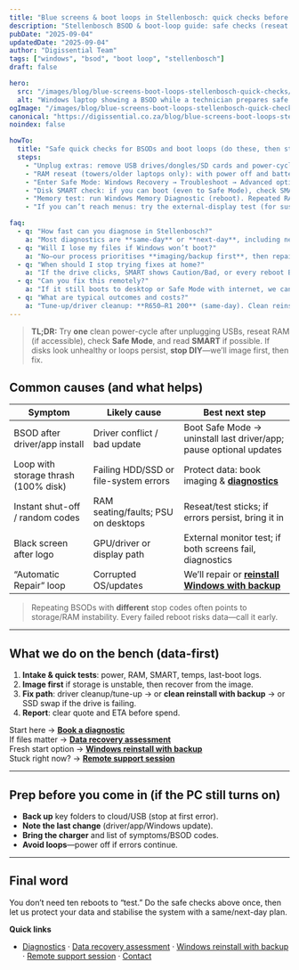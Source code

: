```yaml
---
title: "Blue screens & boot loops in Stellenbosch: quick checks before you bring it in"
description: "Stellenbosch BSOD & boot-loop guide: safe checks (reseat RAM, Safe Mode, SMART), when to stop DIY to protect data, and same/next-day diagnostics."
pubDate: "2025-09-04"
updatedDate: "2025-09-04"
author: "Digissential Team"
tags: ["windows", "bsod", "boot loop", "stellenbosch"]
draft: false

hero:
  src: "/images/blog/blue-screens-boot-loops-stellenbosch-quick-checks/hero.webp"
  alt: "Windows laptop showing a BSOD while a technician prepares safe diagnostics in Stellenbosch"
ogImage: "/images/blog/blue-screens-boot-loops-stellenbosch-quick-checks/og-1200x630.jpg"
canonical: "https://digissential.co.za/blog/blue-screens-boot-loops-stellenbosch-quick-checks/"
noindex: false

howTo:
  title: "Safe quick checks for BSODs and boot loops (do these, then stop)"
  steps:
    - "Unplug extras: remove USB drives/dongles/SD cards and power-cycle once; many loops are caused by a bad peripheral."
    - "RAM reseat (towers/older laptops only): with power off and battery/plug removed, reseat RAM sticks and try a single stick at a time."
    - "Enter Safe Mode: Windows Recovery → Troubleshoot → Advanced options → Startup Settings → Restart → press 4 (Safe Mode). If it boots here, uninstall the last driver/app or Windows update."
    - "Disk SMART check: if you can boot (even to Safe Mode), check SMART/health with a vendor tool. If the disk shows Caution/Bad or clicks, **stop DIY** and book imaging."
    - "Memory test: run Windows Memory Diagnostic (reboot). Repeated RAM errors → stop and bring it in; don’t keep rebooting."
    - "If you can’t reach menus: try the external-display test (for suspected GPU) and one clean power-cycle only. Then book diagnostics to protect data."

faq:
  - q: "How fast can you diagnose in Stellenbosch?"
    a: "Most diagnostics are **same-day** or **next-day**, including near **Die Boord** and **Dalsig**. We’ll text you the plan and ETA after intake."
  - q: "Will I lose my files if Windows won’t boot?"
    a: "No—our process prioritises **imaging/backup first**, then repair or reinstall. We only proceed once you approve the plan."
  - q: "When should I stop trying fixes at home?"
    a: "If the drive clicks, SMART shows Caution/Bad, or every reboot BSODs with new codes—**stop**. Continued power-cycling can make recovery harder."
  - q: "Can you fix this remotely?"
    a: "If it still boots to desktop or Safe Mode with internet, we can stabilise remotely. Persistent boot loops or failing disks need in-shop care."
  - q: "What are typical outcomes and costs?"
    a: "Tune-up/driver cleanup: **R650–R1 200** (same-day). Clean reinstall with backup: **R950–R1 600** (same/next-day). Failing disks → clone + SSD quote after assessment."
---
```


> **TL;DR:** Try **one** clean power-cycle after unplugging USBs, reseat RAM (if accessible), check **Safe Mode**, and read **SMART** if possible. If disks look unhealthy or loops persist, **stop DIY**—we’ll image first, then fix.

## Common causes (and what helps)

| Symptom | Likely cause | Best next step |
|---|---|---|
| BSOD after driver/app install | Driver conflict / bad update | Boot Safe Mode → uninstall last driver/app; pause optional updates |
| Loop with storage thrash (100% disk) | Failing HDD/SSD or file-system errors | Protect data: book imaging & **[diagnostics](/services/diagnostic-in-shop/)** |
| Instant shut-off / random codes | RAM seating/faults; PSU on desktops | Reseat/test sticks; if errors persist, bring it in |
| Black screen after logo | GPU/driver or display path | External monitor test; if both screens fail, diagnostics |
| “Automatic Repair” loop | Corrupted OS/updates | We’ll repair or **[reinstall Windows with backup](/services/windows-reinstall-with-backup/)** |

> Repeating BSODs with **different** stop codes often points to storage/RAM instability. Every failed reboot risks data—call it early.

---

## What we do on the bench (data-first)

1) **Intake & quick tests**: power, RAM, SMART, temps, last-boot logs.  
2) **Image first** if storage is unstable, then recover from the image.  
3) **Fix path**: driver cleanup/tune-up → or **clean reinstall with backup** → or SSD swap if the drive is failing.  
4) **Report**: clear quote and ETA before spend.

Start here → **[Book a diagnostic](/services/diagnostic-in-shop/)**  
If files matter → **[Data recovery assessment](/services/data-recovery-simple-logical/)**  
Fresh start option → **[Windows reinstall with backup](/services/windows-reinstall-with-backup/)**  
Stuck right now? → **[Remote support session](/services/remote-support-setup/)**

---

## Prep before you come in (if the PC still turns on)

- **Back up** key folders to cloud/USB (stop at first error).  
- **Note the last change** (driver/app/Windows update).  
- **Bring the charger** and list of symptoms/BSOD codes.  
- **Avoid loops**—power off if errors continue.

---

## Final word

You don’t need ten reboots to “test.” Do the safe checks above once, then let us protect your data and stabilise the system with a same/next-day plan.

**Quick links**  
- [Diagnostics](/services/diagnostic-in-shop/) · [Data recovery assessment](/services/data-recovery-simple-logical/) · [Windows reinstall with backup](/services/windows-reinstall-with-backup/) · [Remote support session](/services/remote-support-setup/) · [Contact](/contact/)
